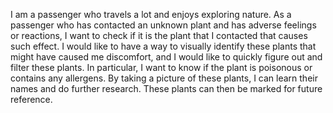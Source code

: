 I am a passenger who travels a lot and enjoys exploring nature. As a passenger who has contacted an unknown plant and has adverse feelings or reactions, I want to check if it is the plant that I contacted that causes such effect. I would like to have a way to visually identify these plants that might have caused me discomfort, and I would like to quickly figure out and filter these plants. In particular, I want to know if the plant is poisonous or contains any allergens. By taking a picture of these plants, I can learn their names and do further research. These plants can then be marked for future reference.
